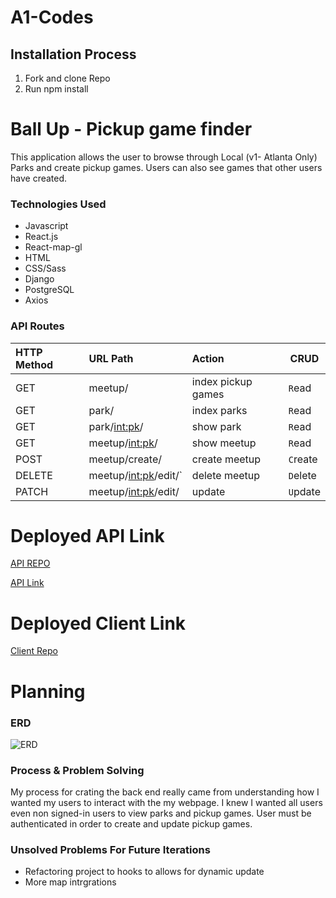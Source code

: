 # A1-Codes

## Installation Process
1. Fork and clone Repo
2. Run npm install

# Ball Up - Pickup game finder
This application allows the user to browse through Local (v1- Atlanta Only) Parks and create pickup games. Users can also see games that other users have created.
### Technologies Used
- Javascript
- React.js
- React-map-gl
- HTML
- CSS/Sass
- Django
- PostgreSQL
- Axios
### API Routes
| HTTP Method   | URL Path     | Action           | CRUD     |
|:--------------|:-------------|:-----------------|----------|
| GET           | meetup/        | index pickup games    | `R`ead   |
| GET           | park/       | index parks    | `R`ead   |
| GET           | park/<int:pk>/        | show park  | `R`ead   |
| GET           | meetup/<int:pk>/  | show meetup | `R`ead   |
| POST          | meetup/create/        | create meetup           | `C`reate |
| DELETE         | meetup/<int:pk>/edit/`  | delete meetup          | `D`elete |
| PATCH         | meetup/<int:pk>/edit/  | update          | `U`pdate |

# Deployed API Link
[API REPO](https://github.com/OneWay-Laye/ball-up-api)

[API Link](https://ball-up-api.herokuapp.com/)
# Deployed Client Link
[Client Repo](https://github.com/OneWay-Laye/ball-up-client)
# Planning
### ERD
![ERD](https://i.imgur.com/yq6GZRS.png)
### Process & Problem Solving
My process for crating the back end really came from understanding how I wanted my users to interact with the my webpage. I knew I wanted all users even non signed-in users to view parks and pickup games. User must be authenticated in order to create and update pickup games.
### Unsolved Problems For Future Iterations
- Refactoring project to hooks to allows for dynamic update
- More map intrgrations
